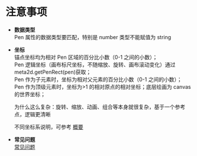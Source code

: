 # 注意事项

- **数据类型**  
  Pen 属性的数据类型要匹配，特别是 number 类型不能赋值为 string

- **坐标**  
  锚点坐标均为相对 Pen 区域的百分比小数（0-1 之间的小数）；  
  Pen 逻辑坐标（画布标尺坐标，不随缩放、旋转、画布滚动变化）通过 meta2d.getPenRect(pen)获取；  
  Pen 作为子元素时，坐标为相对父元素的百分比小数（0-1 之间的小数）；  
  Pen 作为顶级元素时，坐标为>1 的相对原点的相对坐标；底层绘画为 canvas 的世界坐标；

  为什么这么复杂：旋转、缩放、动画、组合等本身就很复杂，基于一个参考点，逻辑更清晰

  不同坐标系说明，可参考 [概要](./architecture)

- **常见问题**  
  [常见问题](../tutorial/faq)
